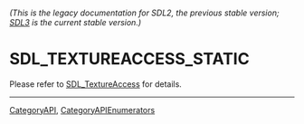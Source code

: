 ###### (This is the legacy documentation for SDL2, the previous stable version; [SDL3](https://wiki.libsdl.org/SDL3/) is the current stable version.)
# SDL_TEXTUREACCESS_STATIC

Please refer to [SDL_TextureAccess](SDL_TextureAccess) for details.

----
[CategoryAPI](CategoryAPI), [CategoryAPIEnumerators](CategoryAPIEnumerators)

